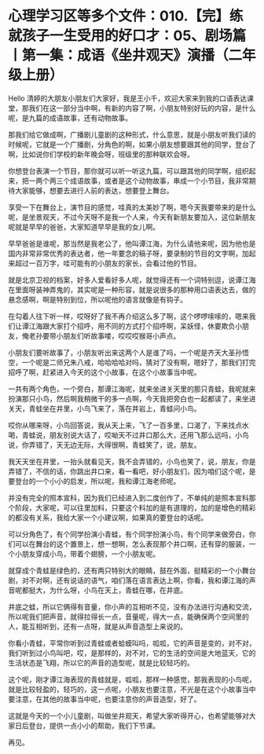 # 心理学习区等多个文件：010.【完】练就孩子一生受用的好口才：05、剧场篇丨第一集：成语《坐井观天》演播（二年级上册）

Hello 清婷的大朋友小朋友们大家好，我是王小千，欢迎大家来到我的口语表达课堂，那我们在这一部分当中啊，有新的内容了啊，小朋友特别好玩的内容，是什么呢，是九篇的成语故事，还有动物故事。

那我们给它做成啊，广播剧儿童剧的这种形式，什么意思，就是小朋友听我们读的时候呢，它就是一个广播剧，分角色的啊，如果小朋友想要跟其他的同学，登台了啊，比如说你们学校的新年晚会呀，班级里的那种联欢会呀。

你想登台表演一个节目，那你就可以听一听这九篇，可以跟其他的同学啊，组织起来，把一两个两三个成语故事，或者是这个动物故事，串成一个小节目，我非常期待大家能够，想要去进行人前的表达，想要登上舞台。

享受一下在舞台上，演节目的感觉，哇真的太美妙了啊，嗯今天我要带来的是什么呢，是坐景观天，不过今天呀不是我一个人来，今天有新朋友要加入，这位新朋友呢就是早早的爸爸，大家知道早早是我的女儿啊。

早早爸爸是谁呢，那当然是我老公了，他叫谭江海，为什么请他来呢，因为他也是国内非常非常优秀的表达者，他一年要念的稿子呀，要录制的节目的文字啊，加起来超过一百万字，哇可能有的小朋友的家长，会看过他的节目。

就是北京卫视的档案，好多人爱看好多人呢，就觉得还有一个词特别逗，说谭江海在里面呀装神弄鬼的，其实呢是一种形容，就是说很多的那种用口语表达去，做的悬念感啊，啊是特别到位，所以呢他的语言就像是有钩子。

在勾着人往下听一样，哎呀好了我不再介绍这么多了啊，这个啰啰嗦嗦的，嗯来我们让谭江海跟大家打个招呼，用不同的方式打个招呼啊，呆妖怪，休要欺负小朋友，俺老孙要带小朋友们听故事喽，哎哎哎猴哥小声点。

小朋友们要听故事了，小朋友听出来这两个人是谁了吗，一个呢是齐天大圣孙悟空，一个呢是二师兄朱八戒，哈哈哈哈对吗，猜对了没有啊，嗯好了，那我们打完招呼了啊，赶紧进入今天的这个小故事，在这个小故事当中呢。

一共有两个角色，一个旁白，那谭江海呢，就来坐进关天里的那只青蛙，我呢就来扮演那只小鸟，然后啊我稍微干的多一点啊，今天我把旁白也一起都读了，来坐进关天，青蛙坐在井里，小鸟飞来了，落在井岩上，青蛙问小鸟。

哎你从哪来呀，小鸟回答说，我从天上来，飞了一百多里，口渴了，下来找点水喝，青蛙说，朋友别说大话了，哎呦天不过井口那么大，还用飞那么远吗，小鸟说，你弄错了，天无边无际，大得很啊，青蛙笑了，说，朋友。

我天天坐在井里，一抬头就看见天，我不会弄错的，小鸟也笑了，说，朋友，你是弄错了，不信的话，你跳出井口来，看一看吧，好小朋友们，因为咱们这个呢，是要登台的一个小小的启发，所以呢，我和谭江海老师呢。

并没有完全的照本宣科，因为我们已经进入到二度创作了，不单纯的是照本宣科那个阶段，大家呢，可以往里加料，只要这个料加的是有道理的，加的是增色的精彩的都没有关系，我给大家一个小建议啊，如果真的要登台的话呢。

可以分角色了，有个同学扮演小青蛙，有个同学扮演小鸟，有个同学来做旁白，你们可以在舞台的这个置景上，想一想啊，怎么表现那个井口啊，还有穿的服装，一个小朋友穿成小鸟，带着个翅膀，一个小朋友呢。

就穿成个青蛙是绿色的，还有两只特别大的眼睛，鼓在外面，挺精彩的一个小舞台剧，对不对啊，还有说话的语气，咱们落在语言表达上啊，你看，我和谭江海的声音呢都挺大，为什么呀，小鸟在天上，青蛙在哪，在井底。

井底之蛙，所以它俩得有音量，你小声的互相听不见，没有办法进行沟通和交流，所以呢我们把声音，就得拉得长一点，音量呢，得大一点，能确保两个空间里的人，能互相听到，还有一点呀，就是从声音造型上来说的。

你看小青蛙，平常你听到过青蛙或者蛤蟆叫吗，呱呱，它的声音是变的，对不对，我们听到过小鸟叫吧，哎，是那样的，对不对，它的生活的空间是大地蓝天，它的生活状态是飞翔，所以它的声音的造型呢，就是比较轻巧的。

这个呢，刚才谭江海表现的青蛙就是，呱呱，那样一种感觉，那我表现的小鸟呢，就是比较轻盈的，轻巧的，这一点呢，小朋友也要注意，不光是在这个小故事当中要注意，在其他的故事当中呢，也要注意你的声音造型，好了。

这就是今天的一个小儿童剧，叫做坐井观天，希望大家听得开心，也希望能够对大家日后登台，提供一点小小的帮助，我们下节课。

再见。